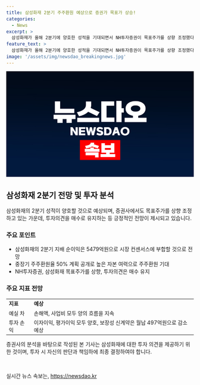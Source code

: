 ```yaml
---
title: 삼성화재 2분기 주주환원 예상으로 증권가 목표가 상승!
categories:
  - News
excerpt: >
  삼성화재가 올해 2분기에 양호한 성적을 기대되면서 NH투자증권이 목표주가를 상향 조정했다. 삼성화재의 지배 순이익은 5479억원으로 시장 기대치를 부합할 것으로 전망되며, 중장기 주주환원율도 50% 계획되어 있다. 이에 따라 증권사는 매수를 유지하며, 삼성화재의 주가는 상승세를 보이고 있다. 중장기 자본정책과 성과가 양호한 것으로 판단되며, 투자자들에게 유망한 투자 대상으로 평가되고 있다.
feature_text: >
  삼성화재가 올해 2분기에 양호한 성적을 기대되면서 NH투자증권이 목표주가를 상향 조정했다. 삼성화재의 지배 순이익은 5479억원으로 시장 기대치를 부합할 것으로 전망되며, 중장기 주주환원율도 50% 계획되어 있다. 이에 따라 증권사는 매수를 유지하며, 삼성화재의 주가는 상승세를 보이고 있다. 중장기 자본정책과 성과가 양호한 것으로 판단되며, 투자자들에게 유망한 투자 대상으로 평가되고 있다.
image: '/assets/img/newsdao_breakingnews.jpg'
---
```


<p><img src="/assets/img/newsdao_breakingnews.jpg" alt="firstkoreanews 속보" /></p>

<h2 data-ke-size="size26">삼성화재 2분기 전망 및 투자 분석</h2>

<p data-ke-size="size16">삼성화재의 2분기 성적이 양호할 것으로 예상되며, 증권사에서도 목표주가를 상향 조정하고 있는 가운데, 투자의견을 매수로 유지하는 등 긍정적인 전망이 제시되고 있습니다.</p>

<h3>주요 포인트</h3>

<ul>
    <li>삼성화재의 2분기 지배 순이익은 5479억원으로 시장 컨센서스에 부합할 것으로 전망</li>
    <li>중장기 주주환원율 50% 계획 공개로 높은 자본 여력으로 주주환원 기대</li>
    <li>NH투자증권, 삼성화재 목표주가를 상향, 투자의견은 매수 유지</li>
</ul>

<h3>주요 지표 전망</h3>

<table>
    <tr>
        <td><b>지표</b></td>
        <td><b>예상</b></td>
    </tr>
    <tr>
        <td>예실 차</td>
        <td>손해액, 사업비 모두 양의 흐름을 지속</td>
    </tr>
    <tr>
        <td>투자 손익</td>
        <td>이자이익, 평가이익 모두 양호, 보장성 신계약은 월납 497억원으로 감소 예상</td>
    </tr>
</table>

<p data-ke-size="size16">증권사의 분석을 바탕으로 작성된 본 기사는 삼성화재에 대한 투자 의견을 제공하기 위한 것이며, 투자 시 자신의 판단과 책임하에 최종 결정하여야 합니다.</p>

<p data-ke-size="size16">&nbsp;</p>
실시간 뉴스 속보는, <a href="https://newsdao.kr" rel="dofollow">https://newsdao.kr</a>


